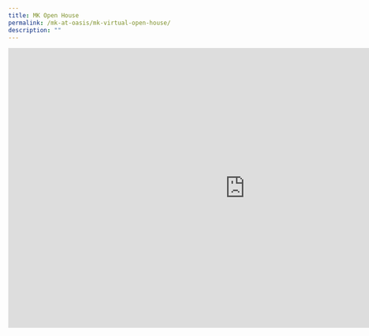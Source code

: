 ```yaml
---
title: MK Open House
permalink: /mk-at-oasis/mk-virtual-open-house/
description: ""
---
```

<iframe width="960" height="569" src="https://www.youtube.com/embed/pwxlZ1awwiI" title="YouTube video player" frameborder="0" allow="accelerometer; autoplay; clipboard-write; encrypted-media; gyroscope; picture-in-picture; web-share" allowfullscreen></iframe>